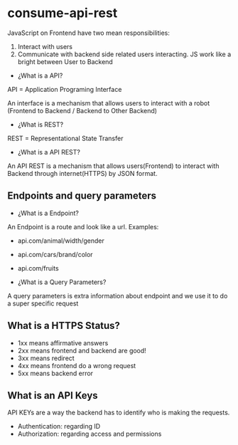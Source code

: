 # consume-api-rest

JavaScript on Frontend have two mean responsibilities:

1. Interact with users
2. Communicate with backend side related users interacting. JS work like a bright between User to Backend

- ¿What is a API?

API = Application Programing Interface

An interface is a mechanism that allows users to interact with a robot (Frontend to Backend / Backend to Other Backend)

- ¿What is REST?

REST = Representational State Transfer

- ¿What is a API REST?

An API REST is a mechanism that allows users(Frontend) to interact with Backend through internet(HTTPS) by JSON format.

## Endpoints and query parameters

- ¿What is a Endpoint?

An Endpoint is a route and look like a url.
Examples:

- api.com/animal/width/gender
- api.com/cars/brand/color
- api.com/fruits

- ¿What is a Query Parameters?

A query parameters is extra information about endpoint and we use it to do a super specific request

## What is a HTTPS Status?

- 1xx means affirmative answers
- 2xx means frontend and backend are good!
- 3xx means redirect
- 4xx means frontend do a wrong request
- 5xx means backend error

## What is an API Keys

API KEYs are a way the backend has to identify who is making the requests.

- Authentication: regarding ID
- Authorization: regarding access and permissions
